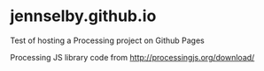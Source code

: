# jennselby.github.io

Test of hosting a Processing project on Github Pages

Processing JS library code from http://processingjs.org/download/
